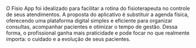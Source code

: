  O Fisio App foi idealizado para facilitar a rotina do fisioterapeuta no controle de seus atendimentos. A proposta do aplicativo é substituir a agenda física, oferecendo uma plataforma digital simples e eficiente para organizar consultas, acompanhar pacientes e otimizar o tempo de gestão. Dessa forma, o profissional ganha mais praticidade e pode focar no que realmente importa: o cuidado e a evolução de seus pacientes.
